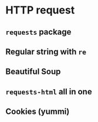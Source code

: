 # HTTP request

## `requests` package

## Regular string with `re`

## Beautiful Soup

## `requests-html` all in one

## Cookies (yummi)